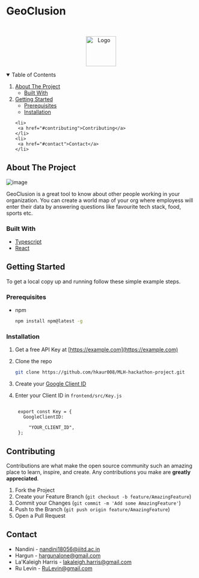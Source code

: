 # GeoClusion

<!-- 

[![Contributors][contributors-shield]][contributors-url]
[![Forks][forks-shield]][forks-url]
[![Stargazers][stars-shield]][stars-url]
[![Issues][issues-shield]][issues-url]
[![MIT License][license-shield]][license-url]
[![LinkedIn][linkedin-shield]][linkedin-url]

 -->

<!-- PROJECT LOGO -->
<br />
<p align="center">
  <a href="https://github.com/othneildrew/Best-README-Template">
    <img src="images/logo.png" alt="Logo" width="80" height="80">
 </a>
</p>



<!-- TABLE OF CONTENTS -->
<details open="open">
  <summary>Table of Contents</summary>
  <ol>
    <li>
      <a href="#about-the-project">About The Project</a>
      <ul>
        <li><a href="#built-with">Built With</a></li>
      </ul>
    </li>
    <li>
      <a href="#getting-started">Getting Started</a>
      <ul>
        <li><a href="#prerequisites">Prerequisites</a></li>
        <li><a href="#installation">Installation</a></li>
      </ul>
    </li>
   
    <li>
     <a href="#contributing">Contributing</a>
    </li>
    <li>
     <a href="#contact">Contact</a>
    </li>
  </ol>
</details>



<!-- ABOUT THE PROJECT -->
## About The Project


![image](https://user-images.githubusercontent.com/56452820/134598225-e940f8f4-f18a-4f2e-b67c-4a8df6b3c5ee.png)

GeoClusion is a great tool to know about other people working in your organization. You can create a world map of your org where  employess will enter their data by answering questions like favourite tech stack, food, sports etc.

 
### Built With

* [Typescript](https://www.typescriptlang.org/)
* [React](https://www.typescriptlang.org/docs/handbook/react.html)



<!-- GETTING STARTED -->
## Getting Started

To get a local copy up and running follow these simple example steps.

### Prerequisites

* npm
  ```sh
  npm install npm@latest -g
  ```

### Installation

1. Get a free API Key at [https://example.com](https://example.com)
2. Clone the repo
   ```sh
   git clone https://github.com/hkaur008/MLH-hackathon-project.git
   ```
3. Create your [Google Client ID](https://developers.google.com/identity/gsi/web/guides/get-google-api-clientid)
  
4. Enter your Client ID in `frontend/src/Key.js`
   ```TS

    export const Key = {
      GoogleClientID: 

        "YOUR_CLIENT_ID",
    };
   ```





<!-- CONTRIBUTING -->
## Contributing

Contributions are what make the open source community such an amazing place to learn, inspire, and create. Any contributions you make are **greatly appreciated**.

1. Fork the Project
2. Create your Feature Branch (`git checkout -b feature/AmazingFeature`)
3. Commit your Changes (`git commit -m 'Add some AmazingFeature'`)
4. Push to the Branch (`git push origin feature/AmazingFeature`)
5. Open a Pull Request



<!-- CONTACT -->
## Contact

* Nandini - nandini18056@iiitd.ac.in
* Hargun - hargunalone@gmail.com
* La'Kaleigh Harris - lakaleigh.harris@gmail.com
* Ru Levin - RuLevin@gmail.com






